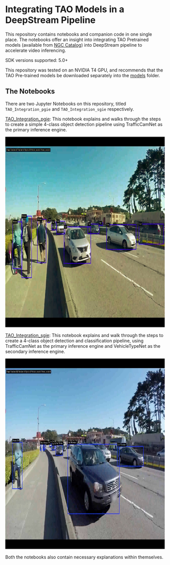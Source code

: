 # Integrating TAO Models in a DeepStream Pipeline

This repository contains notebooks and companion code in one single place. The notebooks offer an insight into integrating TAO Pretrained models (available from [NGC Catalog](https://catalog.ngc.nvidia.com)) into DeepStream pipeline to accelerate video inferencing.

SDK versions supported: 5.0+

This repository was tested on an NVIDIA T4 GPU, and recommends that the TAO Pre-trained models be downloaded separately into the [models](models/) folder.

## The Notebooks

There are two Jupyter Notebooks on this repository, titled `TAO_Integration_pgie` and `TAO_Integration_sgie` respectively.

[TAO_Integration_pgie](notebooks/TAO_Integration_pgie.ipynb): This notebook explains and walks through the steps to create a simple 4-class object detection pipeline using TrafficCamNet as the primary inference engine.

<p align="center">
<img src="images/pgie_output.jpg" alt="bindings pipeline" height="600px"/>
</p>

[TAO_Integration_sgie](notebooks/TAO_Integration_sgie.ipnb): This notebook explains and walk through the steps to create a 4-class object detection and classification pipeline, using TrafficCamNet as the primary inference engine and VehicleTypeNet as the secondary inference engine.

<p align="center">
<img src="images/sgie_output.jpg" alt="bindings pipeline" height="600px"/>
</p>

Both the notebooks also contain necessary explanations within themselves.

